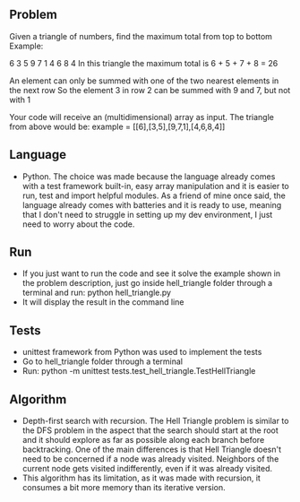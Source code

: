 ## Problem
Given a triangle of numbers, find the maximum total from top to bottom
Example:

   6
  3 5
 9 7 1
4 6 8 4 
In this triangle the maximum total is 6 + 5 + 7 + 8 = 26

An element can only be summed with one of the two nearest elements in the next row
So the element 3 in row 2 can be summed with 9 and 7, but not with 1

Your code will receive an (multidimensional) array as input.
The triangle from above would be:
example = [[6],[3,5],[9,7,1],[4,6,8,4]]

## Language
   - Python. The choice was made because the language already comes with a test framework built-in, easy array manipulation and it is easier to run, test and import helpful modules. As a friend of mine once said, the language already comes with batteries and it is ready to use, meaning that I don't need to struggle in setting up my dev environment, I just need to worry about the code.

## Run
   - If you just want to run the code and see it solve the example shown in the problem description, just go inside hell_triangle folder through a terminal and run: python hell_triangle.py
   - It will display the result in the command line

## Tests
   - unittest framework from Python was used to implement the tests
   - Go to hell_triangle folder through a terminal
   - Run: python -m unittest tests.test_hell_triangle.TestHellTriangle

## Algorithm
   - Depth-first search with recursion. The Hell Triangle problem is similar to the DFS problem in the aspect that the search should start at the root and it should explore as far as possible along each branch before backtracking. One of the main differences is that Hell Triangle doesn't need to be concerned if a node was already visited. Neighbors of the current node gets visited indifferently, even if it was already visited.
   - This algorithm has its limitation, as it was made with recursion, it consumes a bit more memory than its iterative version.
